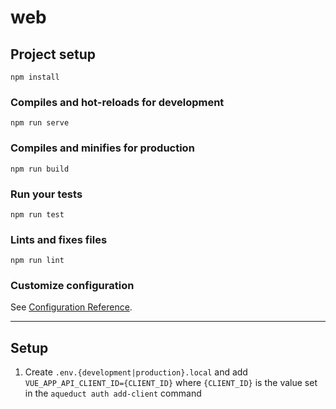 # web

## Project setup
```
npm install
```

### Compiles and hot-reloads for development
```
npm run serve
```

### Compiles and minifies for production
```
npm run build
```

### Run your tests
```
npm run test
```

### Lints and fixes files
```
npm run lint
```

### Customize configuration
See [Configuration Reference](https://cli.vuejs.org/config/).

---

## Setup
1. Create `.env.{development|production}.local` and add `VUE_APP_API_CLIENT_ID={CLIENT_ID}` where `{CLIENT_ID}` is the value set in the `aqueduct auth add-client` command
